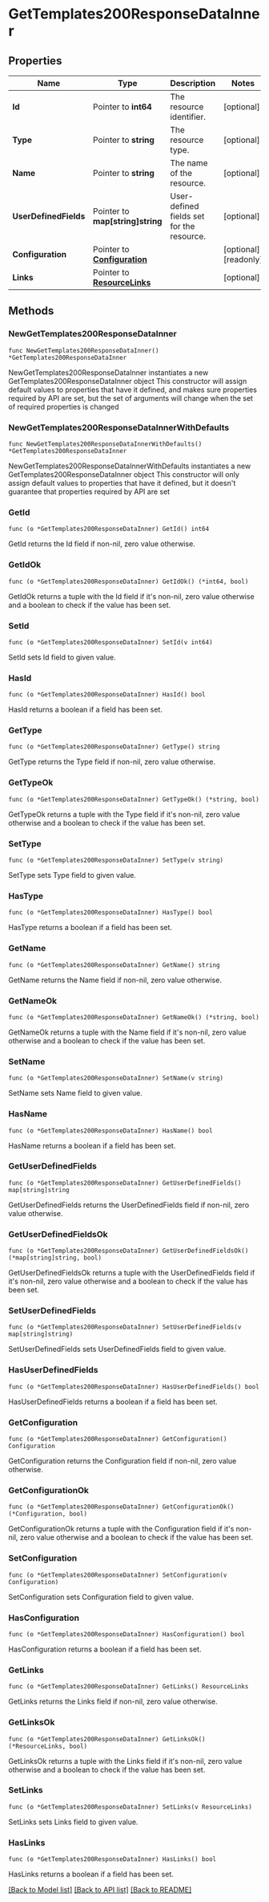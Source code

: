 # GetTemplates200ResponseDataInner

## Properties

Name | Type | Description | Notes
------------ | ------------- | ------------- | -------------
**Id** | Pointer to **int64** | The resource identifier. | [optional] 
**Type** | Pointer to **string** | The resource type. | [optional] 
**Name** | Pointer to **string** | The name of the resource. | [optional] 
**UserDefinedFields** | Pointer to **map[string]string** | User-defined fields set for the resource. | [optional] 
**Configuration** | Pointer to [**Configuration**](Configuration.md) |  | [optional] [readonly] 
**Links** | Pointer to [**ResourceLinks**](ResourceLinks.md) |  | [optional] 

## Methods

### NewGetTemplates200ResponseDataInner

`func NewGetTemplates200ResponseDataInner() *GetTemplates200ResponseDataInner`

NewGetTemplates200ResponseDataInner instantiates a new GetTemplates200ResponseDataInner object
This constructor will assign default values to properties that have it defined,
and makes sure properties required by API are set, but the set of arguments
will change when the set of required properties is changed

### NewGetTemplates200ResponseDataInnerWithDefaults

`func NewGetTemplates200ResponseDataInnerWithDefaults() *GetTemplates200ResponseDataInner`

NewGetTemplates200ResponseDataInnerWithDefaults instantiates a new GetTemplates200ResponseDataInner object
This constructor will only assign default values to properties that have it defined,
but it doesn't guarantee that properties required by API are set

### GetId

`func (o *GetTemplates200ResponseDataInner) GetId() int64`

GetId returns the Id field if non-nil, zero value otherwise.

### GetIdOk

`func (o *GetTemplates200ResponseDataInner) GetIdOk() (*int64, bool)`

GetIdOk returns a tuple with the Id field if it's non-nil, zero value otherwise
and a boolean to check if the value has been set.

### SetId

`func (o *GetTemplates200ResponseDataInner) SetId(v int64)`

SetId sets Id field to given value.

### HasId

`func (o *GetTemplates200ResponseDataInner) HasId() bool`

HasId returns a boolean if a field has been set.

### GetType

`func (o *GetTemplates200ResponseDataInner) GetType() string`

GetType returns the Type field if non-nil, zero value otherwise.

### GetTypeOk

`func (o *GetTemplates200ResponseDataInner) GetTypeOk() (*string, bool)`

GetTypeOk returns a tuple with the Type field if it's non-nil, zero value otherwise
and a boolean to check if the value has been set.

### SetType

`func (o *GetTemplates200ResponseDataInner) SetType(v string)`

SetType sets Type field to given value.

### HasType

`func (o *GetTemplates200ResponseDataInner) HasType() bool`

HasType returns a boolean if a field has been set.

### GetName

`func (o *GetTemplates200ResponseDataInner) GetName() string`

GetName returns the Name field if non-nil, zero value otherwise.

### GetNameOk

`func (o *GetTemplates200ResponseDataInner) GetNameOk() (*string, bool)`

GetNameOk returns a tuple with the Name field if it's non-nil, zero value otherwise
and a boolean to check if the value has been set.

### SetName

`func (o *GetTemplates200ResponseDataInner) SetName(v string)`

SetName sets Name field to given value.

### HasName

`func (o *GetTemplates200ResponseDataInner) HasName() bool`

HasName returns a boolean if a field has been set.

### GetUserDefinedFields

`func (o *GetTemplates200ResponseDataInner) GetUserDefinedFields() map[string]string`

GetUserDefinedFields returns the UserDefinedFields field if non-nil, zero value otherwise.

### GetUserDefinedFieldsOk

`func (o *GetTemplates200ResponseDataInner) GetUserDefinedFieldsOk() (*map[string]string, bool)`

GetUserDefinedFieldsOk returns a tuple with the UserDefinedFields field if it's non-nil, zero value otherwise
and a boolean to check if the value has been set.

### SetUserDefinedFields

`func (o *GetTemplates200ResponseDataInner) SetUserDefinedFields(v map[string]string)`

SetUserDefinedFields sets UserDefinedFields field to given value.

### HasUserDefinedFields

`func (o *GetTemplates200ResponseDataInner) HasUserDefinedFields() bool`

HasUserDefinedFields returns a boolean if a field has been set.

### GetConfiguration

`func (o *GetTemplates200ResponseDataInner) GetConfiguration() Configuration`

GetConfiguration returns the Configuration field if non-nil, zero value otherwise.

### GetConfigurationOk

`func (o *GetTemplates200ResponseDataInner) GetConfigurationOk() (*Configuration, bool)`

GetConfigurationOk returns a tuple with the Configuration field if it's non-nil, zero value otherwise
and a boolean to check if the value has been set.

### SetConfiguration

`func (o *GetTemplates200ResponseDataInner) SetConfiguration(v Configuration)`

SetConfiguration sets Configuration field to given value.

### HasConfiguration

`func (o *GetTemplates200ResponseDataInner) HasConfiguration() bool`

HasConfiguration returns a boolean if a field has been set.

### GetLinks

`func (o *GetTemplates200ResponseDataInner) GetLinks() ResourceLinks`

GetLinks returns the Links field if non-nil, zero value otherwise.

### GetLinksOk

`func (o *GetTemplates200ResponseDataInner) GetLinksOk() (*ResourceLinks, bool)`

GetLinksOk returns a tuple with the Links field if it's non-nil, zero value otherwise
and a boolean to check if the value has been set.

### SetLinks

`func (o *GetTemplates200ResponseDataInner) SetLinks(v ResourceLinks)`

SetLinks sets Links field to given value.

### HasLinks

`func (o *GetTemplates200ResponseDataInner) HasLinks() bool`

HasLinks returns a boolean if a field has been set.


[[Back to Model list]](../README.md#documentation-for-models) [[Back to API list]](../README.md#documentation-for-api-endpoints) [[Back to README]](../README.md)


